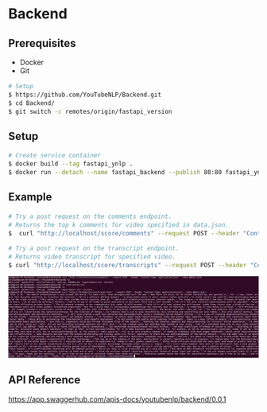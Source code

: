 # Backend


## Prerequisites
- Docker
- Git

```bash
# Setup
$ https://github.com/YouTubeNLP/Backend.git
$ cd Backend/
$ git switch -c remotes/origin/fastapi_version
```

## Setup

```bash
# Create service container
$ docker build --tag fastapi_ynlp .
$ docker run --detach --name fastapi_backend --publish 80:80 fastapi_ynlp
 ```
## Example

```bash
# Try a post request on the comments endpoint.
# Returns the top k comments for video specified in data.json.
$  curl "http://localhost/score/comments" --request POST --header "Content-Type: application/json" --data @data.json
```

```bash
# Try a post request on the transcript endpoint.
# Returns video transcript for specified video.
$ curl "http://localhost/score/transcripts" --request POST --header "Content-Type: application/json" --data @data.json
```
![screenshot](output.png)
## API Reference
https://app.swaggerhub.com/apis-docs/youtubenlp/backend/0.0.1
<!-- <table>
	<tr>
		<th>Method</th>
		<th>Status</th>
		<th>Url</th>
		<th>Response</th>
	</tr>
	<tr>
		<td>POST</td>
		<td>201</td>
		<td>http://127.0.0.1:8080/score/comments</td>
		<td>
			
{
	
}	
		</td>
	</tr>
	<tr>
		<td>POST</td>
		<td>201</td>
		<td>http://127.0.0.1:8080/score/transcript</td>
		<td>	
{
	
}	
		</td>
	</tr>
</table> -->
